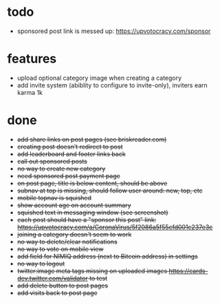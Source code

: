 # todo

- sponsored post link is messed up: https://upvotocracy.com/sponsor

# features

- upload optional category image when creating a category
- add invite system (abiblity to configure to invite-only), inviters earn karma 1k

# done

- ~~add share links on post pages (see briskreader.com)~~
- ~~creating post doesn't redirect to post~~
- ~~add leaderboard and footer links back~~
- ~~call out sponsored posts~~
- ~~no way to create new category~~
- ~~need sponsored post payment page~~
- ~~on post page, title is below content, should be above~~
- ~~subnav at top is missing, should follow user around: new, top, etc~~
- ~~mobile topnav is squished~~
- ~~show account age on account summary~~
- ~~squished text in messaging window (see screenshot)~~
- ~~each post should have a "sponsor this post" link: https://upvotocracy.com/a/CoronaVirus/5f2086a5f55cfd001c237e3c~~
- ~~joining a category doesn't seem to work~~
- ~~no way to delete/clear notifications~~
- ~~no way to vote on mobile view~~
- ~~add field for NIMIQ address (next to Bitcoin address) in settings~~
- ~~no way to logout~~
- ~~twitter:image meta tags missing on uploaded images https://cards-dev.twitter.com/validator to test~~
- ~~add delete button to post pages~~
- ~~add visits back to post page~~
